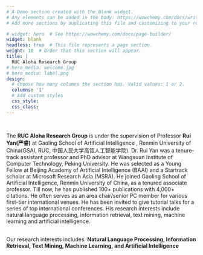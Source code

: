 ```yaml
---
# A Demo section created with the Blank widget.
# Any elements can be added in the body: https://wowchemy.com/docs/writing-markdown-latex/
# Add more sections by duplicating this file and customizing to your requirements.

# widget: hero  # See https://wowchemy.com/docs/page-builder/
widget: blank
headless: true  # This file represents a page section.
weight: 10  # Order that this section will appear.
title: |
  RUC Aloha Research Group
# hero_media: welcome.jpg
# hero_media: label.png
design:
  # Choose how many columns the section has. Valid values: 1 or 2.
  columns: '1'
  # Add custom styles
  css_style:
  css_class:
---
```


<br>

The <b>RUC Aloha Research Group</b> is under the supervision of Professor <b>Rui Yan(严睿)</b> at Gaoling School of Artificial Intelligence , Renmin University of China(GSAI, RUC, 中国人民大学高瓴人工智能学院). 
Dr. Rui Yan was a tenure-track assistant professor and PhD advisor at Wangxuan Institute of Computer Technology, Peking University. He was selected as a Young Fellow at Beijing Academy of Artificial Intelligence (BAAI) and a Startrack scholar at Microsoft Research Asia (MSRA). He joined Gaoling School of Artificial Intelligence, Renmin University of China, as a tenured associate professor. Till now, he has published 100+ publications with 4,000+ citations. He often serves as an area chair/senior PC member for various first-tier international venues. He has been invited to give tutorial talks for a series of top international conferences. His research interests include natural language processing, information retrieval, text mining, machine learning and artificial intelligence.
<!-- He has published many papers on top machine learning conferences such as NIPS, ACL, KDD and so on. He is the senior member and area chair of many conferences at the same time. He was selected as a Young Scientist of Beijing Zhiyuan Artificial Intelligence Research Institute and Star Casting Scholar at Microsoft Research Asia. He also won the Peking University Wang Xuan Young Teacher Award. -->

<br>
Our research interests includes: <b>Natural Language Processing, Information Retrieval, Text Mining, Machine Learning, and Artificial Intelligence</b>


